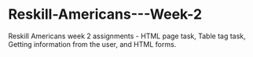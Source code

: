 # Reskill-Americans---Week-2
Reskill Americans week 2 assignments - HTML page task, Table tag task, Getting information from the user, and HTML forms.

